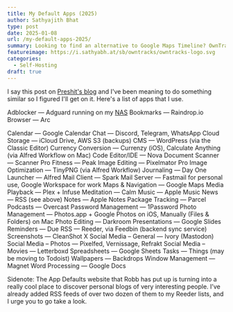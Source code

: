 ```yaml
---
title: My Default Apps (2025)
author: Sathyajith Bhat
type: post
date: 2025-01-08
url: /my-default-apps-2025/
summary: Looking to find an alternative to Google Maps Timeline? OwnTracks is a self-hosted location history tracker and might be a decent alternative to Google Maps Timeline.
featureimage: https://i.sathyabh.at/sb/owntracks/owntracks-logo.svg
categories:
  - Self-Hosting
draft: true
---
```


I say this post on [Preshit's blog](https://nuclearbits.com/my-default-apps-2024/) and I've been meaning to do something similar so I figured I'll get on it. Here's a list of apps that I use.

Adblocker — Adguard running on my [NAS](https://sathyabh.at/nas)
Bookmarks — Raindrop.io
Browser — Arc

Calendar — Google Calendar
Chat — Discord, Telegram, WhatsApp
Cloud Storage — iCloud Drive, AWS S3 (backups)
CMS — WordPress (via the Classic Editor)
Currency Conversion — Currenzy (iOS), Calculate Anything (via Alfred Workflow on Mac)
Code Editor/IDE — Nova
Document Scanner — Scanner Pro
Fitness — Peak
Image Editing — Pixelmator Pro
Image Optimization — TinyPNG (via Alfred Workflow)
Journaling — Day One
Launcher — Alfred
Mail Client — Spark
Mail Server — Fastmail for personal use, Google Workspace for work
Maps & Navigation — Google Maps
Media Playback — Plex + Infuse
Meditation — Calm
Music — Apple Music
News — RSS (see above)
Notes — Apple Notes
Package Tracking — Parcel
Podcasts — Overcast
Password Management — 1Password
Photo Management — Photos.app + Google Photos on iOS, Manually (Files & Folders) on Mac
Photo Editing — Darkroom
Presentations — Google Slides
Reminders — Due
RSS — Reeder, via Feedbin (backend sync service)
Screenshots — CleanShot X
Social Media – General — Ivory (Mastodon)
Social Media – Photos — Pixelfed, Vernissage, Refrakt
Social Media – Movies — Letterboxd
Spreadsheets — Google Sheets
Tasks — Things (may be moving to Todoist)
Wallpapers — Backdrops
Window Management — Magnet
Word Processing — Google Docs

Sidenote: The App Defaults website that Robb has put up is turning into a really cool place to discover personal blogs of very interesting people. I’ve already added RSS feeds of over two dozen of them to my Reeder lists, and I urge you to go take a look.
